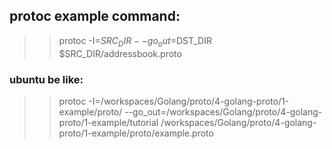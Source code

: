 ## protoc example command:
>> protoc -I=$SRC_DIR --go_out=$DST_DIR $SRC_DIR/addressbook.proto

### ubuntu be like:
>> protoc -I=/workspaces/Golang/proto/4-golang-proto/1-example/proto/ --go_out=/workspaces/Golang/proto/4-golang-proto/1-example/tutorial /workspaces/Golang/proto/4-golang-proto/1-example/proto/example.proto

